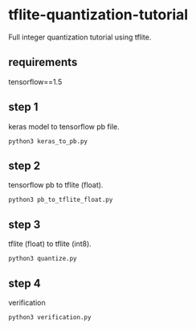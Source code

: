 # tflite-quantization-tutorial

Full integer quantization tutorial using tflite.

## requirements

tensorflow==1.5

## step 1

keras model to tensorflow pb file.

```
python3 keras_to_pb.py
```

## step 2

tensorflow pb to tflite (float).

```
python3 pb_to_tflite_float.py
```

## step 3

tflite (float) to tflite (int8).

```
python3 quantize.py
```

## step 4

verification

```
python3 verification.py
```